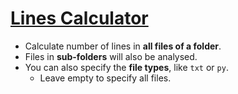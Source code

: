# [Lines Calculator](/python-scripts/lines-calculator.py)
  - Calculate number of lines in **all files of a folder**.
  - Files in **sub-folders** will also be analysed.
  - You can also specify the **file types**, like `txt` or `py`.
    - Leave empty to specify all files.
